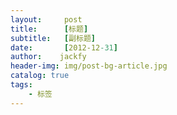 ```yaml
---
layout:     post
title:      [标题]
subtitle:   [副标题]
date:       [2012-12-31]
author:    jackfy
header-img: img/post-bg-article.jpg
catalog: true
tags:
    - 标签
---
```


